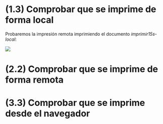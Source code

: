 # (1.3) Comprobar que se imprime de forma local		

Probaremos la impresión remota imprimiendo el documento _imprimir15s-local_:

![](img/Selección_001.png)

# (2.2) Comprobar que se imprime de forma remota			

# (3.3) Comprobar que se imprime desde el navegador
